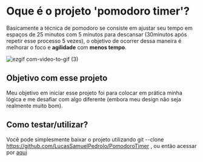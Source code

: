 
# Oque é o projeto 'pomodoro timer'?
   Basicamente a técnica de pomodoro se consiste em ajustar seu tempo em espaços de 25 minutos com 5 minutos para descansar (30minutos após repetir esse processo 5 vezes),
  o objetivo de ocorrer dessa maneira é melhorar o foco e <b>agilidade</b> com <b>menos tempo</b>.
  
![ezgif com-video-to-gif (3)](https://github.com/LucasSamuelPedrolo/PomodoroTimer/assets/132529241/77b55062-649e-4130-ac73-9a393ca0f1d8)

## Objetivo com esse projeto
  Meu objetivo em iniciar esse projeto foi para colocar em prática minha lógica e me desafiar com algo diferente (embora meu design não seja realmente muito bom).

## Como testar/utilizar?

  Você pode simplesmente baixar o projeto utilizando git --clone https://github.com/LucasSamuelPedrolo/PomodoroTimer , ou então acessar por <a href='https://lucassamuelpedrolo.github.io/PomodoroTimer/' target='_blank'>aqui</a>

